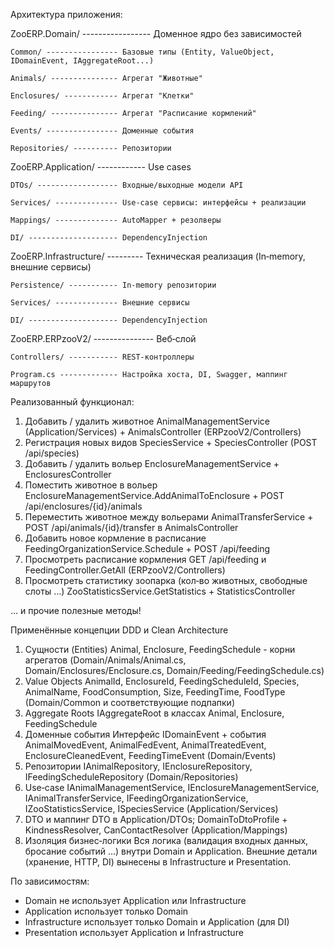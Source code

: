 Архитектура приложения:

ZooERP.Domain/ ----------------- Доменное ядро без зависимостей

	Common/ ---------------- Базовые типы (Entity, ValueObject, IDomainEvent, IAggregateRoot...)
 
	Animals/ --------------- Агрегат "Животные"
 
	Enclosures/ ------------ Агрегат "Клетки"
 
	Feeding/ --------------- Агрегат "Расписание кормлений"
 
	Events/ ---------------- Доменные события
 
	Repositories/ ---------- Репозитории


ZooERP.Application/ ------------ Use cases

	DTOs/ ------------------ Входные/выходные модели API
 
	Services/ -------------- Use‑case сервисы: интерфейсы + реализации
 
	Mappings/ -------------- AutoMapper + резолверы
 
	DI/ -------------------- DependencyInjection
 

ZooERP.Infrastructure/ --------- Техническая реализация (In‑memory, внешние сервисы)

	Persistence/ ----------- In‑memory репозитории
 
	Services/ -------------- Внешние сервисы
 
	DI/ -------------------- DependencyInjection
 

ZooERP.ERPzooV2/ --------------- Веб‑слой

	Controllers/ ----------- REST‑контроллеры
 
	Program.cs ------------- Настройка хоста, DI, Swagger, маппинг маршрутов
 



Реализованный функционал:

1. Добавить / удалить животное
AnimalManagementService (Application/Services) + AnimalsController (ERPzooV2/Controllers)
2. Регистрация новых видов
SpeciesService + SpeciesController (POST /api/species)
3. Добавить / удалить вольер
EnclosureManagementService + EnclosuresController
4. Поместить животное в вольер
EnclosureManagementService.AddAnimalToEnclosure + POST /api/enclosures/{id}/animals
5. Переместить животное между вольерами
AnimalTransferService + POST /api/animals/{id}/transfer в AnimalsController
6. Добавить новое кормление в расписание
FeedingOrganizationService.Schedule + POST /api/feeding
7. Просмотреть расписание кормления
GET /api/feeding и FeedingController.GetAll (ERPzooV2/Controllers)
8. Просмотреть статистику зоопарка (кол‑во животных, свободные слоты ...)
ZooStatisticsService.GetStatistics + StatisticsController

... и прочие полезные методы!



Применённые концепции DDD и Clean Architecture
1. Сущности (Entities)
Animal, Enclosure, FeedingSchedule - корни агрегатов (Domain/Animals/Animal.cs, Domain/Enclosures/Enclosure.cs, Domain/Feeding/FeedingSchedule.cs)
2. Value Objects
AnimalId, EnclosureId, FeedingScheduleId, Species, AnimalName, FoodConsumption, Size, FeedingTime, FoodType (Domain/Common и соответствующие подпапки)
3. Aggregate Roots
IAggregateRoot в классах Animal, Enclosure, FeedingSchedule
4. Доменные события
Интерфейс IDomainEvent + события AnimalMovedEvent, AnimalFedEvent, AnimalTreatedEvent, EnclosureCleanedEvent, FeedingTimeEvent (Domain/Events)
5. Репозитории 
IAnimalRepository, IEnclosureRepository, IFeedingScheduleRepository (Domain/Repositories)
6. Use‑case
IAnimalManagementService, IEnclosureManagementService, IAnimalTransferService, IFeedingOrganizationService, IZooStatisticsService, ISpeciesService (Application/Services)
7. DTO и маппинг
DTO в Application/DTOs; DomainToDtoProfile + KindnessResolver, CanContactResolver (Application/Mappings)
8. Изоляция бизнес‑логики
Вся логика (валидация входных данных, бросание событий ...) внутри Domain и Application. Внешние детали (хранение, HTTP, DI) вынесены в Infrastructure и Presentation.



По зависимостям:
- Domain не использует Application или Infrastructure
- Application использует только Domain
- Infrastructure использует только Domain и Application (для DI)
- Presentation использует Application и Infrastructure
